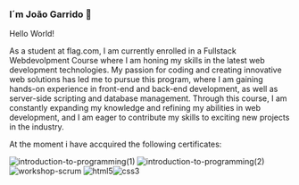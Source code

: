 ### I´m João Garrido 👋

Hello World!

As a student at flag.com, I am currently enrolled in a Fullstack Webdevolpment Course where I am honing my skills in the latest web development technologies. My passion for coding and creating innovative web solutions has led me to pursue this program, where I am gaining hands-on experience in front-end and back-end development, as well as server-side scripting and database management. Through this course, I am constantly expanding my knowledge and refining my abilities in web development, and I am eager to contribute my skills to exciting new projects in the industry.

At the moment i have accquired the following certificates:

![introduction-to-programming(1)](https://github.com/garridothecat/garridothecat/assets/107148935/3ef20ae8-dc9b-492a-afa7-5c2cb7883a27) ![introduction-to-programming(2)](https://github.com/garridothecat/garridothecat/assets/107148935/d58a20f5-db33-4609-88cb-e4bd54a9fa48) ![workshop-scrum](https://github.com/garridothecat/garridothecat/assets/107148935/c102c896-e218-480f-9580-0b21771c9bac) ![html5](https://github.com/garridothecat/garridothecat/assets/107148935/2ee01e92-6bf2-475f-be03-2e1743ae6fa2)![css3](https://github.com/garridothecat/garridothecat/assets/107148935/ced6e39a-8e7a-4f07-9dcb-48b202c76c02)
